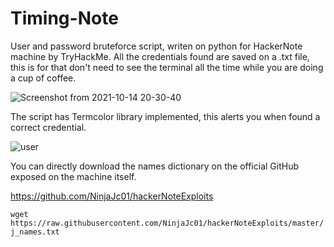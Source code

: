 # Timing-Note
User and password bruteforce script, writen on python for HackerNote machine by TryHackMe.
All the credentials found are saved on a .txt file, this is for that don't need to see the terminal all the time while you are doing a cup of coffee.

![Screenshot from 2021-10-14 20-30-40](https://user-images.githubusercontent.com/38092779/137412077-3c79f11d-332d-4f0a-9120-f3d22946e35c.png)

The script has Termcolor library implemented, this alerts you when found a correct credential.

![user](https://user-images.githubusercontent.com/38092779/137412120-578fec8c-f30a-4e21-8c2d-9f0b94056c9d.jpeg)

You can directly download the names dictionary on the official GitHub exposed on the machine itself.

https://github.com/NinjaJc01/hackerNoteExploits

`wget https://raw.githubusercontent.com/NinjaJc01/hackerNoteExploits/master/j_names.txt`
